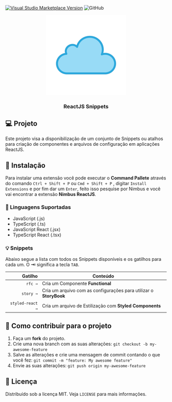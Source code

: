 [![Visual Studio Marketplace Version](https://img.shields.io/visual-studio-marketplace/v/nimbus.nimbusreactjs.svg?label=Visual%20Studio%20Marketplace)](https://marketplace.visualstudio.com/items?itemName=nimbus.nimbusreactjs)
![GitHub](https://img.shields.io/github/license/dennerrondinely/nimbus-vscode-reactjs-snippets)


<p align="center">
  <a href="https://dennerrondinely.com">
    <img src="https://raw.githubusercontent.com/dennerrondinely/nimbus-vscode-reactjs-snippets/main/images/nimbus_logo.png" alt="Logo">
  </a>
  <h3 align="center">ReactJS Snippets</h3>
</p>

<!-- ABOUT THE PROJECT -->

## 💻 Projeto

Este projeto visa a disponibilização de um conjunto de Snippets ou atalhos para criação de componentes e arquivos de configuração em aplicações ReactJS.


## 🚀 Instalação

Para instalar uma extensão você pode executar o **Command Pallete** através do comando `Ctrl + Shift + P` ou `Cmd + Shift + P` , digitar `Install Extensions` e por fim dar um `Enter`, feito isso pesquise por Nimbus e você vai encontrar a extensão **Nimbus ReactJS**.

### 🎨 Linguagens Suportadas

- JavaScript (.js)
- TypeScript (.ts)
- JavaScript React (.jsx)
- TypeScript React (.tsx)

### 💡 Snippets

Abaixo segue a lista com todos os Snippets disponíveis e os gatilhos para cada um. O **⇥** significa a tecla `TAB`.

|                    Gatilho | Conteúdo                                                                      |
| -------------------------: | ----------------------------------------------------------------------------- |
|                    `rfc →` | Cria um Componente **Functional**                                             |
|                  `story →` | Cria um arquivo com as configurações para utilizar o **StoryBook**            |
|           `styled-react →` | Cria um arquivo de Estilização com **Styled Components**                      |

<!-- CONTRIBUTING -->

## 🚧 Como contribuir para o projeto

1. Faça um **fork** do projeto.
2. Crie uma nova branch com as suas alterações: `git checkout -b my-awesome-feature`
3. Salve as alterações e crie uma mensagem de commit contando o que você fez: `git commit -m "feature: My awesome feature"`
4. Envie as suas alterações: `git push origin my-awesome-feature`


<!-- LICENSE -->

## 📓 Licença

Distribuído sob a licença MIT. Veja `LICENSE` para mais informações.
